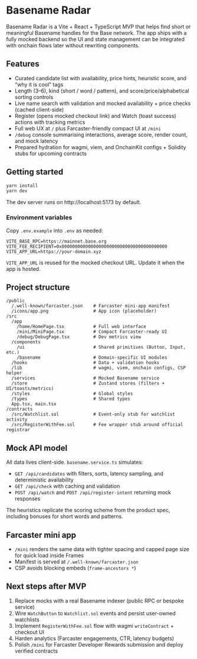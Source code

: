 # Basename Radar

Basename Radar is a Vite + React + TypeScript MVP that helps find short or meaningful Basename handles for the Base
network. The app ships with a fully mocked backend so the UI and state management can be integrated with onchain flows
later without rewriting components.

## Features

- Curated candidate list with availability, price hints, heuristic score, and “why it is cool” tags
- Length (3–6), kind (short / word / pattern), and score/price/alphabetical sorting controls
- Live name search with validation and mocked availability + price checks (cached client-side)
- Register (opens mocked checkout link) and Watch (toast success) actions with tracking metrics
- Full web UX at `/` plus Farcaster-friendly compact UI at `/mini`
- `/debug` console summarising interactions, average score, render count, and mock latency
- Prepared hydration for wagmi, viem, and OnchainKit configs + Solidity stubs for upcoming contracts

## Getting started

```bash
yarn install
yarn dev
```

The dev server runs on http://localhost:5173 by default.

### Environment variables

Copy `.env.example` into `.env` as needed:

```
VITE_BASE_RPC=https://mainnet.base.org
VITE_FEE_RECIPIENT=0x0000000000000000000000000000000000000000
VITE_APP_URL=https://your-domain.xyz
```

`VITE_APP_URL` is reused for the mocked checkout URL. Update it when the app is hosted.

## Project structure

```
/public
  /.well-known/farcaster.json    # Farcaster mini-app manifest
  /icons/app.png                 # App icon (placeholder)
/src
  /app
    /home/HomePage.tsx           # Full web interface
    /mini/MiniPage.tsx           # Compact Farcaster-ready UI
    /debug/DebugPage.tsx         # Dev metrics view
  /components
    /ui                          # Shared primitives (Button, Input, etc.)
    /basename                    # Domain-specific UI modules
  /hooks                         # Data + validation hooks
  /lib                           # wagmi, viem, onchain configs, CSP helper
  /services                      # Mocked Basename service
  /store                         # Zustand stores (filters + UI/toasts/metrics)
  /styles                        # Global styles
  /types                         # Shared types
  App.tsx, main.tsx
/contracts
  /src/Watchlist.sol             # Event-only stub for watchlist activity
  /src/RegisterWithFee.sol       # Fee wrapper stub around official registrar
```

## Mock API model

All data lives client-side. `basename.service.ts` simulates:

- `GET /api/candidates` with filters, sorts, latency sampling, and deterministic availability
- `GET /api/check` with caching and validation
- `POST /api/watch` and `POST /api/register-intent` returning mock responses

The heuristics replicate the scoring scheme from the product spec, including bonuses for short words and patterns.

## Farcaster mini app

- `/mini` renders the same data with tighter spacing and capped page size for quick load inside Frames
- Manifest is served at `/.well-known/farcaster.json`
- CSP avoids blocking embeds (`frame-ancestors *`)

## Next steps after MVP

1. Replace mocks with a real Basename indexer (public RPC or bespoke service)
2. Wire `WatchButton` to `Watchlist.sol` events and persist user-owned watchlists
3. Implement `RegisterWithFee.sol` flow with wagmi `writeContract` + checkout UI
4. Harden analytics (Farcaster engagements, CTR, latency budgets)
5. Polish `/mini` for Farcaster Developer Rewards submission and deploy verified contracts

